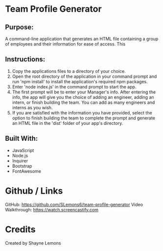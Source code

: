# Team Profile Generator

## Purpose: 
A command-line application that generates an HTML file containing a group of employees and their information for ease of access. This

## Instructions:
1. Copy the applications files to a directory of your choice. 
2. Open the root directory of the application in your command prompt and run 'npm install' to install the application's required npm packages. 
3. Enter 'node index.js' in the command prompt to start the app.
4. The first prompt will be to enter your Manager's info.  After entering the info, the app will give you the choice of adding an engineer, adding an intern, or finish building the team.  You can add as many engineers and interns as you wish. 
5. If you are satisfied with the information you have provided, select the option to finish building the team to complete the prompt and generate an HTML file in the 'dist' folder of your app's directory.

## Built With: 
* JavaScript
* Node.js
* Inquirer
* Bootstrap 
* FontAwesome

# Github / Links
GitHub: https://github.com/SLemons6/team-profile-generator
Video Walkthrough: https://watch.screencastify.com

# Credits
Created by Shayne Lemons
